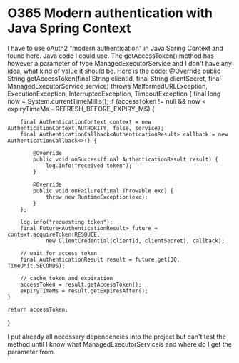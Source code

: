 
# O365 Modern authentication with Java Spring Context

I have to use oAuth2 "modern authentication" in Java Spring Context and found here. Java code I could use.
The getAccessToken() method has however a parameter of type ManagedExecutorService and I don't have any idea, what kind of value it should be.
Here is the code:
@Override
public String getAccessToken(final String clientId, final String clientSecret, final ManagedExecutorService service)
        throws MalformedURLException, ExecutionException, InterruptedException, TimeoutException {
    final long now = System.currentTimeMillis();
    if (accessToken != null && now < expiryTimeMs - REFRESH_BEFORE_EXPIRY_MS) {

        final AuthenticationContext context = new AuthenticationContext(AUTHORITY, false, service);
        final AuthenticationCallback<AuthenticationResult> callback = new AuthenticationCallback<>() {

            @Override
            public void onSuccess(final AuthenticationResult result) {
                log.info("received token");
            }

            @Override
            public void onFailure(final Throwable exc) {
                throw new RuntimeException(exc);
            }
        };

        log.info("requesting token");
        final Future<AuthenticationResult> future = context.acquireToken(RESOUCE,
                new ClientCredential(clientId, clientSecret), callback);

        // wait for access token
        final AuthenticationResult result = future.get(30, TimeUnit.SECONDS);

        // cache token and expiration
        accessToken = result.getAccessToken();
        expiryTimeMs = result.getExpiresAfter();
    }

    return accessToken;
}

I put already all necessary dependencies into the project but can't test the method until I know what ManagedExecutorServiceis and where do I get the parameter from.

        